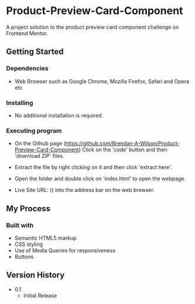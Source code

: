 # Product-Preview-Card-Component

A project solution to the product preview card component challenge on Frontend Mentor.

## Getting Started

### Dependencies

* Web Browser such as Google Chrome, Mozilla Firefox, Safari and Opera etc

### Installing

* No additional installation is required.

### Executing program

* On the Github page (https://github.com/Brendan-A-Wilson/Product-Preview-Card-Component) Click on the 'code' button and then 'download ZIP' files.
* Extract the file by right clicking on it and then click 'extract here'.
* Open the folder and double click on 'index.html' to open the webpage.

* Live Site URL: () into the address bar on the web browser.

## My Process

### Built with

* Semantic HTML5 markup
* CSS styling
* Use of Media Queries for responsiveness
* Buttons

## Version History

* 0.1
    * Initial Release
